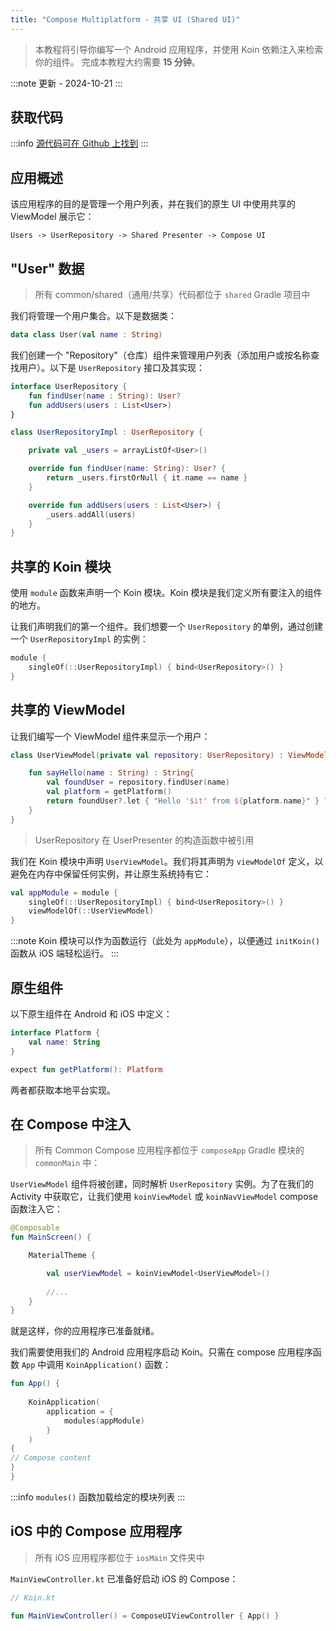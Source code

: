 ```yaml
---
title: "Compose Multiplatform - 共享 UI (Shared UI)"
---
```

> 本教程将引导你编写一个 Android 应用程序，并使用 Koin 依赖注入来检索你的组件。
> 完成本教程大约需要 __15 分钟__。

:::note
更新 - 2024-10-21
:::

## 获取代码

:::info
[源代码可在 Github 上找到](https://github.com/InsertKoinIO/koin-getting-started/tree/main/ComposeMultiplatform)
:::

## 应用概述

该应用程序的目的是管理一个用户列表，并在我们的原生 UI 中使用共享的 ViewModel 展示它：

`Users -> UserRepository -> Shared Presenter -> Compose UI`

## "User" 数据

> 所有 common/shared（通用/共享）代码都位于 `shared` Gradle 项目中

我们将管理一个用户集合。以下是数据类：

```kotlin
data class User(val name : String)
```

我们创建一个 "Repository"（仓库）组件来管理用户列表（添加用户或按名称查找用户）。以下是 `UserRepository` 接口及其实现：

```kotlin
interface UserRepository {
    fun findUser(name : String): User?
    fun addUsers(users : List<User>)
}

class UserRepositoryImpl : UserRepository {

    private val _users = arrayListOf<User>()

    override fun findUser(name: String): User? {
        return _users.firstOrNull { it.name == name }
    }

    override fun addUsers(users : List<User>) {
        _users.addAll(users)
    }
}
```

## 共享的 Koin 模块

使用 `module` 函数来声明一个 Koin 模块。Koin 模块是我们定义所有要注入的组件的地方。

让我们声明我们的第一个组件。我们想要一个 `UserRepository` 的单例，通过创建一个 `UserRepositoryImpl` 的实例：

```kotlin
module {
    singleOf(::UserRepositoryImpl) { bind<UserRepository>() }
}
```

## 共享的 ViewModel

让我们编写一个 ViewModel 组件来显示一个用户：

```kotlin
class UserViewModel(private val repository: UserRepository) : ViewModel() {

    fun sayHello(name : String) : String{
        val foundUser = repository.findUser(name)
        val platform = getPlatform()
        return foundUser?.let { "Hello '$it' from ${platform.name}" } ?: "User '$name' not found!"
    }
}
```

> UserRepository 在 UserPresenter 的构造函数中被引用

我们在 Koin 模块中声明 `UserViewModel`。我们将其声明为 `viewModelOf` 定义，以避免在内存中保留任何实例，并让原生系统持有它：

```kotlin
val appModule = module {
    singleOf(::UserRepositoryImpl) { bind<UserRepository>() }
    viewModelOf(::UserViewModel)
}
```

:::note
Koin 模块可以作为函数运行（此处为 `appModule`），以便通过 `initKoin()` 函数从 iOS 端轻松运行。
:::

## 原生组件

以下原生组件在 Android 和 iOS 中定义：

```kotlin
interface Platform {
    val name: String
}

expect fun getPlatform(): Platform
```

两者都获取本地平台实现。

## 在 Compose 中注入

> 所有 Common Compose 应用程序都位于 `composeApp` Gradle 模块的 `commonMain` 中：

`UserViewModel` 组件将被创建，同时解析 `UserRepository` 实例。为了在我们的 Activity 中获取它，让我们使用 `koinViewModel` 或 `koinNavViewModel` compose 函数注入它：

```kotlin
@Composable
fun MainScreen() {

    MaterialTheme {

        val userViewModel = koinViewModel<UserViewModel>()
        
        //...
    }
}
```

就是这样，你的应用程序已准备就绪。

我们需要使用我们的 Android 应用程序启动 Koin。只需在 compose 应用程序函数 `App` 中调用 `KoinApplication()` 函数：

```kotlin
fun App() {
    
    KoinApplication(
        application = {
            modules(appModule)
        }
    )
{
// Compose content
}
}
```

:::info
`modules()` 函数加载给定的模块列表
:::

## iOS 中的 Compose 应用程序

> 所有 iOS 应用程序都位于 `iosMain` 文件夹中

`MainViewController.kt` 已准备好启动 iOS 的 Compose：

```kotlin
// Koin.kt

fun MainViewController() = ComposeUIViewController { App() }
```